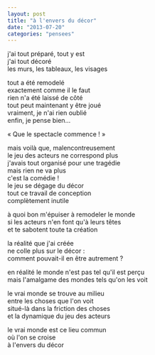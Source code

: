 ```yaml
---
layout: post
title: "à l'envers du décor"
date: "2013-07-20"
categories: "pensees"
---
```


j'ai tout préparé, tout y est  
j'ai tout décoré  
les murs, les tableaux, les visages  

tout a été remodelé  
exactement comme il le faut  
rien n'a été laissé de côté  
tout peut maintenant y être joué  
vraiment, je n'ai rien oublié  
enfin, je pense bien... 

« Que le spectacle commence ! »  

mais voilà que, malencontreusement  
le jeu des acteurs ne correspond plus  
j'avais tout organisé pour une tragédie  
mais rien ne va plus  
c'est la comédie !  
le jeu se dégage du décor  
tout ce travail de conception  
complètement inutile  

à quoi bon m'épuiser à remodeler le monde  
si les acteurs n'en font qu'à leurs têtes  
et te sabotent toute ta création  

la réalité que j'ai créée  
ne colle plus sur le décor :  
comment pouvait-il en être autrement ?  

en réalité le monde n'est pas tel qu'il est perçu  
mais l'amalgame des mondes tels qu'on les voit  

le vrai monde se trouve au milieu  
entre les choses que l'on voit  
situé-là dans la friction des choses  
et la dynamique du jeu des acteurs  

le vrai monde est ce lieu commun  
où l'on se croise  
à l'envers du décor  
